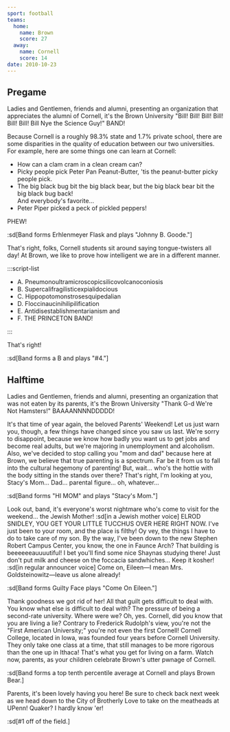 ```yaml
---
sport: football
teams:
  home:
    name: Brown
    score: 27
  away:
    name: Cornell
    score: 14
date: 2010-10-23
---
```


## Pregame

Ladies and Gentlemen, friends and alumni, presenting an organization that appreciates the alumni of Cornell, it's the Brown University "Bill! Bill! Bill! Bill! Bill! Bill! Bill Nye the Science Guy!" BAND!

Because Cornell is a roughly 98.3% state and 1.7% private school, there are some disparities in the quality of education between our two universities. For example, here are some things one can learn at Cornell:

- How can a clam cram in a clean cream can?
- Picky people pick Peter Pan Peanut-Butter, 'tis the peanut-butter picky people pick.
- The big black bug bit the big black bear, but the big black bear bit the big black bug back!\
  And everybody's favorite...
- Peter Piper picked a peck of pickled peppers!

PHEW!

:sd[Band forms Erhlenmeyer Flask and plays "Johnny B. Goode."]

That's right, folks, Cornell students sit around saying tongue-twisters all day! At Brown, we like to prove how intelligent we are in a different manner.

:::script-list

- A. Pneumonoultramicroscopicsilicovolcanoconiosis
- B. Supercalifragilisticexpialidocious
- C. Hippopotomonstrosesquipedalian
- D. Floccinaucinihilipilification
- E. Antidisestablishmentarianism and
- F. THE PRINCETON BAND!

:::

That's right!

:sd[Band forms a B and plays "#4."]

## Halftime

Ladies and Gentlemen, friends and alumni, presenting an organization that was not eaten by its parents, it's the Brown University "Thank G-d We're Not Hamsters!" BAAAANNNNDDDDD!

It's that time of year again, the beloved Parents' Weekend! Let us just warn you, though, a few things have changed since you saw us last. We're sorry to disappoint, because we know how badly you want us to get jobs and become real adults, but we're majoring in unemployment and alcoholism. Also, we've decided to stop calling you "mom and dad" because here at Brown, we believe that true parenting is a spectrum. Far be it from us to fall into the cultural hegemony of parenting! But, wait... who's the hottie with the body sitting in the stands over there? That's right, I'm looking at you, Stacy's Mom... Dad... parental figure... oh, whatever...

:sd[Band forms "HI MOM" and plays "Stacy's Mom."]

Look out, band, it's everyone's worst nightmare who's come to visit for the weekend... the Jewish Mother! :sd[in a Jewish mother voice] ELROD SNIDLEY, YOU GET YOUR LITTLE TUCCHUS OVER HERE RIGHT NOW. I've just been to your room, and the place is filthy! Oy vey, the things I have to do to take care of my son. By the way, I've been down to the new Stephen Robert Campus Center, you know, the one in Faunce Arch? That building is beeeeeeauuuutiful! I bet you'll find some nice Shaynas studying there! Just don't put milk and cheese on the foccacia sandwhiches... Keep it kosher! :sd[in regular announcer voice] Come on, Eileen—I mean Mrs. Goldsteinowitz—leave us alone already!

:sd[Band forms Guilty Face plays "Come On Eileen."]

Thank goodness we got rid of her! All that guilt gets difficult to deal with. You know what else is difficult to deal with? The pressure of being a second-rate university. Where were we? Oh, yes. Cornell, did you know that you are living a lie? Contrary to Frederick Rudolph's view, you're not the "First American University;" you're not even the first Cornell! Cornell College, located in Iowa, was founded four years before Cornell University. They only take one class at a time, that still manages to be more rigorous than the one up in Ithaca! That's what you get for living on a farm. Watch now, parents, as your children celebrate Brown's utter pwnage of Cornell.

:sd[Band forms a top tenth percentile average at Cornell and plays Brown Bear.]

Parents, it's been lovely having you here! Be sure to check back next week as we head down to the City of Brotherly Love to take on the meatheads at UPenn! Quaker? I hardly know 'er!

:sd[#1 off of the field.]

